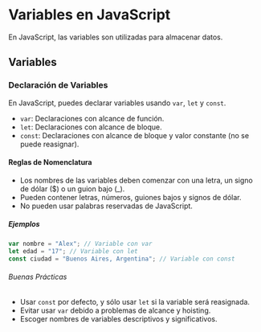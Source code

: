 # Variables en JavaScript

En JavaScript, las variables son utilizadas para almacenar datos.

## Variables 

### Declaración de Variables 
En JavaScript, puedes declarar variables usando `var`, `let` y `const`.

- `var`: Declaraciones con alcance de función.
- `let`: Declaraciones con alcance de bloque.
- `const`: Declaraciones con alcance de bloque y valor constante (no se puede reasignar).

#### Reglas de Nomenclatura
- Los nombres de las variables deben comenzar con una letra, un signo de dólar ($) o un guion bajo (_).
- Pueden contener letras, números, guiones bajos y signos de dólar.
- No pueden usar palabras reservadas de JavaScript.

##### Ejemplos
```javascript
var nombre = "Alex"; // Variable con var
let edad = "17"; // Variable con let
const ciudad = "Buenos Aires, Argentina"; // Variable con const
``` 

###### Buenas Prácticas
- Usar `const` por defecto, y sólo usar `let` si la variable será reasignada.
- Evitar usar `var` debido a problemas de alcance y hoisting.
- Escoger nombres de variables descriptivos y significativos.